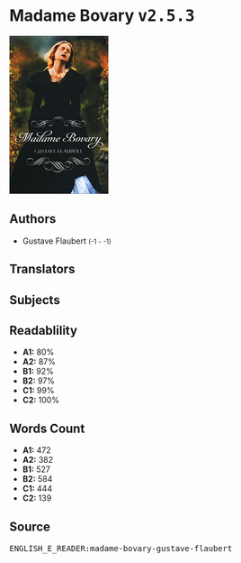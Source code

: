 # Madame Bovary <kbd>v2.5.3</kbd>

![](./cover.medium.jpg "")

## Authors


 - Gustave Flaubert <small>(-1 - -1)</small>

## Translators



## Subjects



## Readablility


 - **A1:** 80%
 - **A2:** 87%
 - **B1:** 92%
 - **B2:** 97%
 - **C1:** 99%
 - **C2:** 100%

## Words Count


 - **A1:** 472
 - **A2:** 382
 - **B1:** 527
 - **B2:** 584
 - **C1:** 444
 - **C2:** 139

## Source


<kbd>ENGLISH_E_READER:madame-bovary-gustave-flaubert</kbd>
